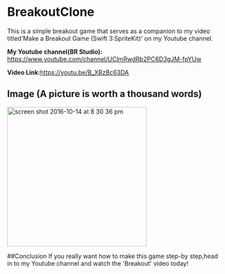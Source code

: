 # BreakoutClone
This is a simple breakout game that serves as a companion to my video titled'Make a Breakout Game (Swift 3:SpriteKit)' on my Youtube channel.

<b>My Youtube channel(BR Studio):</b> https://www.youtube.com/channel/UClmRwdRb2PC6D3gJM-fpYUw

<b>Video Link:</b>https://youtu.be/B_XBzBc63DA

## Image (A picture is worth a thousand words)
<img width="324" alt="screen shot 2016-10-14 at 8 30 36 pm" src="https://cloud.githubusercontent.com/assets/19306879/19387487/19a71fb2-924d-11e6-986a-937521e87282.png">

##Conclusion
If you really want how to make this game step-by step,head in to my Youtube channel and watch the 'Breakout' video today!
